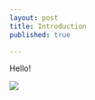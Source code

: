 ```yaml
---
layout: post
title: Introduction
published: true

---
```


Hello!

![]({url}/assets/2016-01-03-introduction-beb08e91.JPG)
